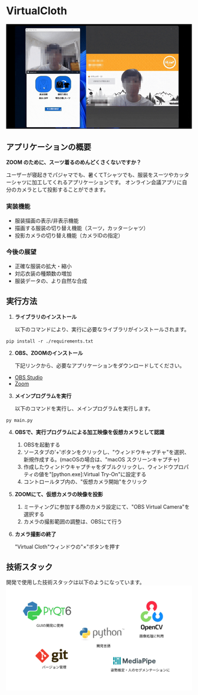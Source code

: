 # VirtualCloth

![Image](./public/virtual-cloth_demo.gif)

## アプリケーションの概要
**ZOOM のために、スーツ着るのめんどくさくないですか？**

ユーザーが寝起きでパジャマでも、暑くてTシャツでも、服装をスーツやカッターシャツに加工してくれるアプリケーションです。
オンライン会議アプリに自分のカメラとして投影することができます。

### 実装機能
* 服装描画の表示/非表示機能
* 描画する服装の切り替え機能（スーツ，カッターシャツ）
* 投影カメラの切り替え機能（カメラIDの指定）

### 今後の展望
* 正確な服装の拡大・縮小
* 対応衣装の種類数の増加
* 服装データの、より自然な合成

## 実行方法
1. **ライブラリのインストール**

    以下のコマンドにより、実行に必要なライブラリがインストールされます。
```
pip install -r ./requirements.txt
```
2. **OBS、ZOOMのインストール**

    下記リンクから、必要なアプリケーションをダウンロードしてください。
* [OBS Studio](https://obsproject.com/ja/download)
* [Zoom](https://zoom.us/ja/download)

3. **メインプログラムを実行**

    以下のコマンドを実行し、メインプログラムを実行します。
```
py main.py
```
4. **OBSで、実行プログラムによる加工映像を仮想カメラとして認識**
    1. OBSを起動する
    2. ソースタブの'+'ボタンをクリックし、"ウィンドウキャプチャ"を選択、新規作成する。(macOSの場合は、"macOS スクリーンキャプチャ)
    3. 作成したウィンドウキャプチャをダブルクリックし、ウィンドウプロパティの値を"\[python.exe\]:Virtual Try-On"に設定する
    4. コントロールタブ内の、"仮想カメラ開始"をクリック
5. **ZOOMにて、仮想カメラの映像を投影**
    1. ミーティングに参加する際のカメラ設定にて、"OBS Virtual Camera"を選択する
    2. カメラの撮影範囲の調整は、OBSにて行う
6. **カメラ撮影の終了**

    "Virtual Cloth"ウィンドウの"×"ボタンを押す

## 技術スタック
開発で使用した技術スタックは以下のようになっています。
![Technology Stack](./public/technology-stack.svg)